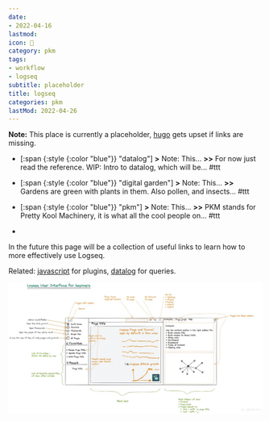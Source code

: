 ```yaml
---
date:
- 2022-04-16
lastmod: 
icon: 📝
category: pkm
tags:
- workflow
- logseq
subtitle: placeholder
title: logseq
categories: pkm
lastMod: 2022-04-26
---
```

**Note:** This place is currently a placeholder, [hugo](/page/hugo) gets upset if links are missing.
  + [:span {:style {:color "blue"}} "datalog"] **>** Note: This... **>>** For now just read the reference. WIP: Intro to datalog, which will be... #ttt

  + [:span {:style {:color "blue"}} "digital garden"] **>** Note: This... **>>** Gardens are green with plants in them. Also pollen, and insects... #ttt

  + [:span {:style {:color "blue"}} "pkm"] **>** Note: This... **>>** PKM stands for Pretty Kool Machinery, it is what all the cool people on... #ttt

  + 

In the future this page will be a collection of useful links to learn how to more effectively use Logseq.

Related: [javascript](/page/javascript) for plugins, [datalog](/page/datalog) for queries.

![logseq-intro.jpg](/assets/logseq-intro_1644490845657_0.jpg)
